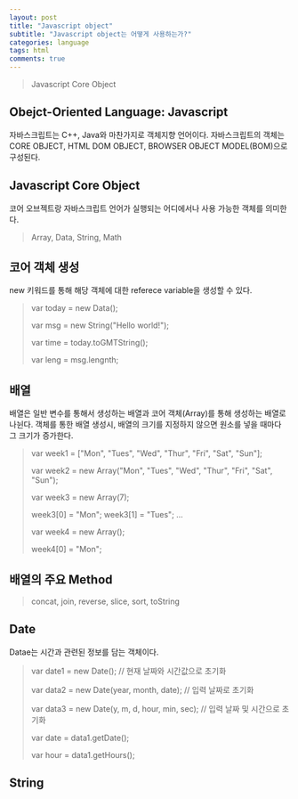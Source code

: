 ```yaml
---
layout: post
title: "Javascript object"
subtitle: "Javascript object는 어떻게 사용하는가?"
categories: language
tags: html
comments: true
---
```


>Javascript Core Object

## Obejct-Oriented Language: Javascript 

자바스크립트는 C++, Java와 마찬가지로 객체지향 언어이다.
자바스크립트의 객체는 CORE OBJECT, HTML DOM OBJECT, BROWSER OBJECT MODEL(BOM)으로 구성된다.

## Javascript Core Object

코어 오브젝트랑 자바스크립트 언어가 실행되는 어디에서나 사용 가능한 객체를 의미한다.

>Array, Data, String, Math

## 코어 객체 생성

new 키워드를 통해 해당 객체에 대한 referece variable을 생성할 수 있다.

>var today = new Data();
>
>var msg = new String("Hello world!");
>
>var time = today.toGMTString();
>
>var leng = msg.lengnth;

## 배열

배열은 일반 변수를 통해서 생성하는 배열과 코어 객체(Array)를 통해 생성하는 배열로 나뉜다.
객체를 통한 배열 생성시, 배열의 크기를 지정하지 않으면 원소를 넣을 때마다 그 크기가 증가한다.

>var week1 = ["Mon", "Tues", "Wed", "Thur", "Fri", "Sat", "Sun"];
>
>var week2 = new Array("Mon", "Tues", "Wed", "Thur", "Fri", "Sat", "Sun");
>
>var week3 = new Array(7);
>
>week3[0] = "Mon"; week3[1] = "Tues"; ...
>
>var week4 = new Array();
>
>week4[0] = "Mon";

## 배열의 주요 Method

>concat, join, reverse, slice, sort, toString

## Date

Datae는 시간과 관련된 정보를 담는 객체이다.

>var date1 = new Date(); 			// 현재 날짜와 시간값으로 초기화
>
>var data2 = new Date(year, month, date);	// 입력 날짜로 초기화
>
>var data3 = new Date(y, m, d, hour, min, sec);	// 입력 날짜 및 시간으로 초기화
>
>var date = data1.getDate();
>
>var hour = data1.getHours();


## String


